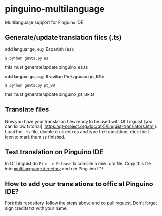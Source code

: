 pinguino-multilanguage
======================

Multilanguage support for Pinguino IDE


## Generate/update translation files (.ts)

add languange, e.g. Espanish (es):
```shell
$ python gents.py es
```
this must generate/update pinguino_es.ts

add languange, e.g. Brazilian Portuguese (pt_BR):
```shell
$ python gents.py pt_BR
```
this must generate/update pinguino_pt_BR.ts


## Translate files
Now you have your translation files ready to be used with Qt Linguist [you can follow tutorial] (https://qt-project.org/doc/qt-5/linguist-translators.html). Load the `.ts` file, double click entries and type the translation, click the `?` icon to mark them as finished.


## Test translation on Pinguino IDE
In Qt Linguist do `File -> Release` to compile a new .qm file. Copy this file into [multilanguage directory](https://github.com/PinguinoIDE/pinguino-ide/tree/master/multilanguage) and run Pinguino IDE.


## How to add your translations to official Pinguino IDE?
Fork this repository, follow the steps above and do [pull request](https://help.github.com/articles/using-pull-requests/).
Don't forget sign credits.txt with your name.